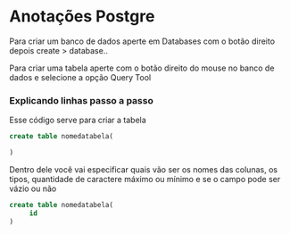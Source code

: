 # Anotações Postgre
Para criar um banco de dados aperte em Databases com o botão direito depois create > database..

Para criar uma tabela aperte com o botão direito do mouse no banco de dados e selecione a opção Query Tool

### Explicando linhas passo a passo
Esse código serve para criar a tabela
~~~sql
create table nomedatabela(

)
~~~
Dentro dele você vai especificar quais vão ser os nomes das colunas, os tipos, quantidade de caractere máximo ou mínimo e se o campo pode ser vázio ou não  
~~~sql
create table nomedatabela(
     id 
)
~~~
